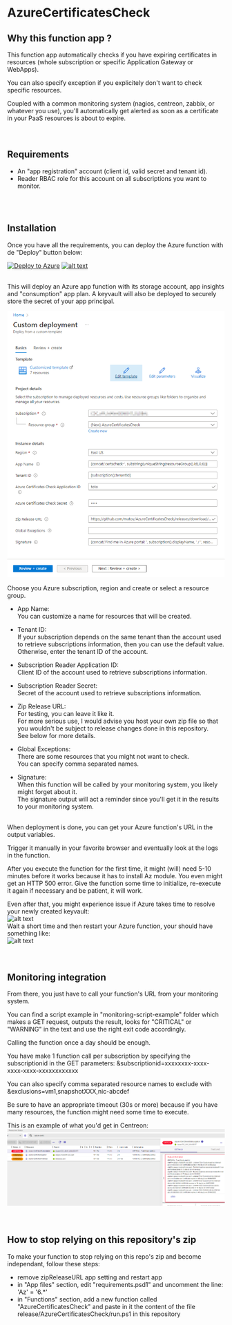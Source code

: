 # AzureCertificatesCheck
  
## Why this function app ?
This function app automatically checks if you have expiring certificates in resources (whole subscription or specific Application Gateway or WebApps).  
  
You can also specify exception if you explicitely don't want to check specific resources.  
  
Coupled with a common monitoring system (nagios, centreon, zabbix, or whatever you use), you'll automatically get alerted as soon as a certificate in your PaaS resources is about to expire.  
</br>
</br>

## Requirements
* An "app registration" account (client id, valid secret and tenant id).  
* Reader RBAC role for this account on all subscriptions you want to monitor.  
</br>
</br>

## Installation
Once you have all the requirements, you can deploy the Azure function with de "Deploy" button below:  
  
[![Deploy to Azure](https://aka.ms/deploytoazurebutton)](https://portal.azure.com/#create/Microsoft.Template/uri/https%3A%2F%2Fraw.githubusercontent.com%2Fmatoy%2FAzureCertificatesCheck%2Fmain%2Farm-template%2FAzureCertificatesCheck.json) [![alt text](http://armviz.io/visualizebutton.png)](http://armviz.io/#/?load=https://raw.githubusercontent.com/matoy/AzureCertificatesCheck/main/arm-template/AzureCertificatesCheck.json)  
  
</br>
This will deploy an Azure app function with its storage account, app insights and "consumption" app plan.  
A keyvault will also be deployed to securely store the secret of your app principal.  
  
![alt text](https://github.com/matoy/AzureCertificatesCheck/blob/main/img/screenshot1.png?raw=true)  
  
Choose you Azure subscription, region and create or select a resource group.  
  
* App Name:  
You can customize a name for resources that will be created.  
  
* Tenant ID:  
If your subscription depends on the same tenant than the account used to retrieve subscriptions information, then you can use the default value.  
Otherwise, enter the tenant ID of the account.  
  
* Subscription Reader Application ID:  
Client ID of the account used to retrieve subscriptions information.  
  
* Subscription Reader Secret:  
Secret of the account used to retrieve subscriptions information.  
   
* Zip Release URL:  
For testing, you can leave it like it.  
For more serious use, I would advise you host your own zip file so that you wouldn't be subject to release changes done in this repository.  
See below for more details.  
  
* Global Exceptions:  
There are some resources that you might not want to check.  
You can specify comma separated names.  
  
* Signature:  
When this function will be called by your monitoring system, you likely might forget about it.  
The signature output will act a reminder since you'll get it in the results to your monitoring system.  
  
</br>
When deployment is done, you can get your Azure function's URL in the output variables.  
  
Trigger it manually in your favorite browser and eventually look at the logs in the function.  
  
After you execute the function for the first time, it might (will) need 5-10 minutes before it works because it has to install Az module. You even might get an HTTP 500 error. Give the function some time to initialize, re-execute it again if necessary and be patient, it will work.  
  
Even after that, you might experience issue if Azure takes time to resolve your newly created keyvault:  
![alt text](https://github.com/matoy/AzureCertificatesCheck/blob/main/img/kv-down.png?raw=true)  
Wait a short time and then restart your Azure function, your should have something like:  
![alt text](https://github.com/matoy/AzureCertificatesCheck/blob/main/img/kv-up.png?raw=true)  
</br>
</br>

## Monitoring integration  
From there, you just have to call your function's URL from your monitoring system.  
  
You can find a script example in "monitoring-script-example" folder which makes a GET request, outputs the result, looks for "CRITICAL" or "WARNING" in the text and use the right exit code accordingly.  
  
Calling the function once a day should be enough.  
  
You have make 1 function call per subscription by specifying the subscriptionid in the GET parameters: &subscriptionid=xxxxxxxx-xxxx-xxxx-xxxx-xxxxxxxxxxxx  
  
You can also specify comma separated resource names to exclude with &exclusions=vm1,snapshotXXX,nic-abcdef  
  
Be sure to have an appropriate timeout (30s or more) because if you have many resources, the function might need some time to execute.  
  
This is an example of what you'd get in Centreon:  
![alt text](https://github.com/matoy/AzureCertificatesCheck/blob/main/img/screenshot2.png?raw=true)  
</br>
</br>

## How to stop relying on this repository's zip  
To make your function to stop relying on this repo's zip and become independant, follow these steps:  
* remove zipReleaseURL app setting and restart app  
* in "App files" section, edit "requirements.psd1" and uncomment the line: 'Az' = '6.*'  
* in "Functions" section, add a new function called "AzureCertificatesCheck" and paste in it the content of the file release/AzureCertificatesCheck/run.ps1 in this repository  
